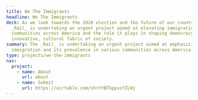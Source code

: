 ```yaml
---
title: We The Immigrants
headline: We The Immigrants
deck: As we look towards the 2020 election and the future of our country, the
  _Rail_ is undertaking an urgent project aimed at elevating immigration in
  communities across America and the role it plays in shaping democracy and the
  innovative, cultural fabric of society.
summary: The _Rail_ is undertaking an urgent project aimed at emphasizing
  immigration and its prevalence in various communities across America.
type: projects/we-the-immigrants
nav:
  project:
    - name: About
      url: about
    - name: Submit
      url: https://airtable.com/shrtYBTkppvsYILWj
---
```


